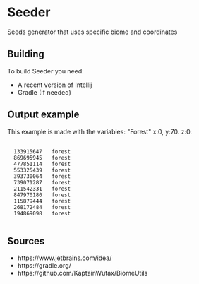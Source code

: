 # Seeder
Seeds generator that uses specific biome and coordinates

## Building
To build Seeder you need:
- A recent version of Intellij
- Gradle (If needed)
<h2> Output example</h2>
<p>
  This example is made with the variables: "Forest" x:0, y:70. z:0. 
</p>
<pre>
  <code>
  133915647   forest
  869695945   forest
  477851114   forest
  553325439   forest
  393730064   forest
  739071287   forest
  211542331   forest
  847970180   forest
  115879444   forest
  268172484   forest
  194869098   forest
  </code>
</pre>
<h2> Sources</h2>
<ul>
  <li>https://www.jetbrains.com/idea/</li>
  <li>https://gradle.org/</li>
  <li>https://github.com/KaptainWutax/BiomeUtils</li>
</ul>

